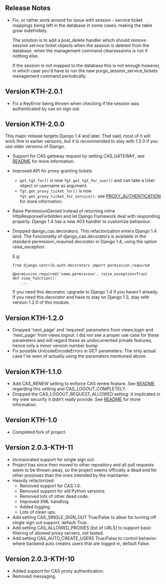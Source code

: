 Release Notes
-------------

* Fix, or rather work around for issue with session - service ticket mappings
  being left in the database in some cases, making the table grow indefinitely.
    
  The solution is to add a post_delete handler which should remove session
  service ticket objects when the session is deleted from the database, when
  the management command clearsessions is run if nothing else.

  If the session is not mapped to the database this is not enough however, in
  which case you'd have to run the new purge_session_service_tickets management
  command periodically.

## Version KTH-2.0.1

* Fix a KeyError being thrown when checking if the session was authenticated
  by cas on sign out.

## Version KTH-2.0.0

This major release targets Django 1.4 and later. That said, most of it will
work fine in earlier versions, but it is recommended to stay with 1.2.0 if 
you use older versions of Django.

* Support for CAS gateway request by setting CAS_GATEWAY, see [README](README.md)
  for more information.
* Improved API for proxy granting tickets
  * ```get_tgt_for()``` is now ```Tgt.get_tgt_for_user()``` and can take
    a User object or username as argument.
  * ```Tgt.get_proxy_ticket_for()``` is now ```Tgt.get_proxy_ticket_for_service()```.
  see [PROXY_AUTHENTICATION](PROXY_AUTHENTICATION.md) for more information.
* Raise PermissionDenied instead of returning inline HttpResponseForbidden 
  and let Django framework deal with responding properly. Django 1.4 has a 
  new 403 handler to customize behaviour.
* Dropped django_cas.decorators. This refactorization enters Django 1.4 land.
  The funcionality of django_cas.decorators is available in the standard
  permission_required decorator in Django 1.4, using the option raise_exception.
  
  E.g:
  ```
  from django.contrib.auth.decorators import permission_required
  
  @permission_required('some.permission', raise_exception=True)
  def view_function():
      ...
  ```
  If you need this decorator, upgrade to Django 1.4 if you haven't already. 
  If you need this decorator and have to stay on Django 1.3, stay with version 1.2.0
  of this module.

## Version KTH-1.2.0

* Dropped 'next_page' and 'required' parameters from views.login and
  'next_page' from views.logout. I did not see a proper use case for these
  parameters and will regard these as undocumented private features,
  hence only a minor version number bump.
* Fix possible UnicodeEncodeErrors in GET parameters. The only actual
  case I've seen of actually using the parameters mentioned above.

## Version KTH-1.1.0

* Add CAS_RENEW setting to enforce CAS renew feature. See [README](./README.md)
  regarding this setting and CAS_LOGOUT_COMPLETELY.
* Dropped the CAS_LOGOUT_REQUEST_ALLOWED setting. It implicated in my view 
  security it didn't really provide. See [README](./README.md) for more information.

## Version KTH-1.0
 
* Completed fork of project.

## Version 2.0.3-KTH-11

* Incorporated support for single sign out. 
* Project has since then moved to other repository and all pull requests 
  seem to be thrown away, so the project seems officially a dead end 
  for other purposes than the ones intended by the maintainer.
* Heavily refactorized.
  * Removed support for CAS 1.0.
  * Removed support for old Python versions.
  * Removed lots of other dead code.
  * Improved XML handling.
  * Added logging.
  * Lots of clean ups.
* Add setting CAS_SINGLE_SIGN_OUT True/False to allow for turning 
  off single sign out support, default True.
* Add setting CAS_ALLOWED_PROXIES [list of URLS] to support basic 
  filtering of allowed proxy servers, not tested.
* Add setting CAS_AUTO_CREATE_USERS True/False to control behavior
  where backend auto creates users that are logged in, default False.

## Version 2.0.3-KTH-10
 
* Added support for CAS proxy authentication.
* Removed messaging.
